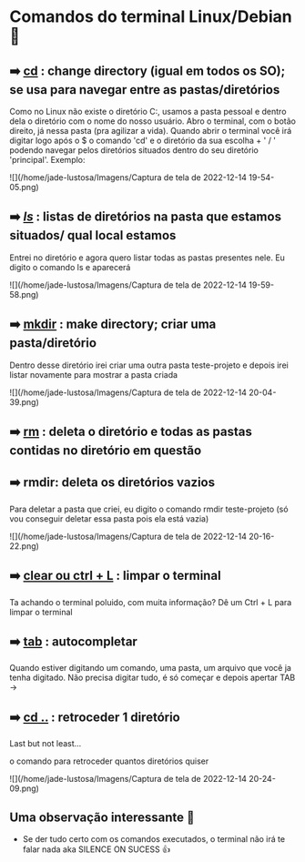 # Comandos do terminal Linux/Debian :penguin:



## :arrow_right: <u>cd</u> : change directory (igual em todos os SO); se usa para navegar entre as pastas/diretórios

Como no Linux não existe o diretório C:, usamos a pasta pessoal e dentro dela o diretório com o nome do nosso usuário. Abro o terminal, com o botão direito, já nessa pasta (pra agilizar a vida). Quando abrir o terminal você irá digitar logo após o $ o comando 'cd' e o diretório da sua escolha + ' / ' podendo navegar pelos diretórios situados dentro do seu diretório 'principal'. Exemplo:

![](/home/jade-lustosa/Imagens/Captura de tela de 2022-12-14 19-54-05.png)



## :arrow_right: *<u>ls</u>* : listas de diretórios na pasta que estamos situados/ qual local estamos

Entrei no diretório e agora quero listar todas as pastas presentes nele. Eu digito o comando ls e aparecerá

![](/home/jade-lustosa/Imagens/Captura de tela de 2022-12-14 19-59-58.png)



## :arrow_right: <u>mkdir</u> : make directory; criar uma pasta/diretório

Dentro desse diretório irei criar uma outra pasta teste-projeto e depois irei listar novamente para mostrar a pasta criada

![](/home/jade-lustosa/Imagens/Captura de tela de 2022-12-14 20-04-39.png)



## :arrow_right: <u>rm</u> : deleta o diretório e todas as pastas contidas no diretório em questão

## :arrow_right: rmdir: deleta os diretórios vazios

Para deletar a pasta que criei, eu digito o comando rmdir teste-projeto (só vou conseguir deletar essa pasta pois ela está vazia)

![](/home/jade-lustosa/Imagens/Captura de tela de 2022-12-14 20-16-22.png)



## :arrow_right:  <u>clear ou ctrl + L</u> : limpar o terminal

Ta achando o terminal poluido, com muita informação? Dê um Ctrl + L para limpar o terminal

## :arrow_right: <u>tab</u> : autocompletar

Quando estiver digitando um comando, uma pasta, um arquivo que você ja tenha digitado. Não precisa digitar tudo, é só começar e depois apertar TAB ->

## :arrow_right: <u>cd ..</u> : retroceder 1 diretório

Last but not least...

o comando para retroceder quantos diretórios quiser

![](/home/jade-lustosa/Imagens/Captura de tela de 2022-12-14 20-24-09.png)





## Uma observação interessante :rotating_light:

- Se der tudo certo com os comandos executados, o terminal não irá te falar nada aka SILENCE ON SUCESS :thumbsup:

  



